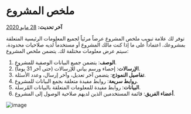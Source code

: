 # ملخص المشروع
**آخر تحديث:** <a href="https://github.com/kobotoolbox/docs/blob/fe255dc226ea120c8a6e4a6c3a378581d9b10bf3/source/project_summary.md" class="reference">28 مايو 2020</a>

توفر لك علامة تبويب ملخص المشروع عرضاً مرئياً لجميع المعلومات الرئيسية المتعلقة بمشروعك. اعتماداً على ما إذا كنت مالك المشروع أو مستخدماً لديه صلاحيات محدودة، سيتم عرض معلومات مختلفة لك. يتضمن ملخص المشروع:

   1. **الوصف**: يتضمن جميع البيانات الوصفية للمشروع.
   2. **الإرسالات**: إحصاء ورسم بياني للإرسالات (حتى آخر 31 يوماً).
   3. **تفاصيل النموذج**: يتضمن آخر تعديل، وآخر إرسال، وعدد الأسئلة.
   4. **روابط سريعة**: روابط مفيدة متعلقة بجمع البيانات للمشروع.
   5. **البيانات**: روابط مفيدة للمعلومات المتعلقة بالبيانات المُرسلة.
   6. **أعضاء الفريق**: قائمة المستخدمين الذين لديهم صلاحية الوصول إلى المشروع.
   
![image](/images/project_summary/summary.jpg)